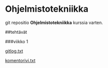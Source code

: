 # Ohjelmistotekniikka

git repositio **Ohjelmistotekniikka** kurssia varten.

##tehtävät

###viikko 1

[gitlog.txt](https://github.com/JeHugawa/ot-harjoitustyo/blob/master/laskarit/viikko1/gitlog.txt)
 
[komentorivi.txt](https://github.com/JeHugawa/ot-harjoitustyo/blob/master/laskarit/viikko1/komentorivi.txt)
